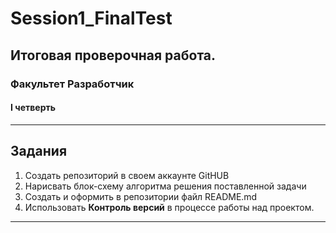 # Session1_FinalTest
## Итоговая проверочная работа.
### Факультет Разработчик
#### I четверть
***
## Задания
1. Создать репозиторий в своем аккаунте GitHUB
2. Нарисвать блок-схему алгоритма решения поставленной задачи
3. Создать и оформить в репозитории файл README.md
4. Использовать **Контроль версий** в процессе работы над проектом.
***

